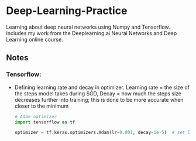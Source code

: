 # Deep-Learning-Practice
Learning about deep neural networks using Numpy and Tensorflow. Includes my work from the Deeplearning.ai Neural Networks and Deep Learning online course. 


## Notes
### Tensorflow:
- Defining learning rate and decay in optimizer. Learning rate = the size of the steps model takes during SGD, Decay = how much the steps size decreases further into training; this is done to be more accurate when closer to the minimum
  ```python
  # Adam optimizer
  import tensorflow as tf
  
  optimizer = tf.keras.optimizers.Adam(lr=0.001, decay=1e-5)  # set learning rate = 1e-3 and decay = 1e-5
  ```

